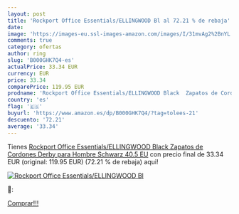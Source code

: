 ```yaml
---
layout: post
title: 'Rockport Office Essentials/ELLINGWOOD Bl al 72.21 % de rebaja'
date: 
image: 'https://images-eu.ssl-images-amazon.com/images/I/31mvAg2%2BnYL._SL200_.jpg'
comments: true
category: ofertas
author: ring
slug: 'B000GHK7Q4-es'
actualPrice: 33.34 EUR
currency: EUR
price: 33.34
comparePrice: 119.95 EUR
prodname: 'Rockport Office Essentials/ELLINGWOOD Black  Zapatos de Cordones Derby para Hombre  Schwarz  40.5 EU'
country: 'es'
flag: '🇪🇸'
buyurl: 'https://www.amazon.es/dp/B000GHK7Q4/?tag=tolees-21'
descuento: '72.21'
average: '33.34'
---
```


Tienes [Rockport Office Essentials/ELLINGWOOD Black  Zapatos de Cordones Derby para Hombre  Schwarz  40.5 EU](https://www.amazon.es/dp/B000GHK7Q4/?tag=tolees-21) con precio final de  33.34 EUR (original: 119.95 EUR) (72.21 %  de rebaja) aqui!

[![Rockport Office Essentials/ELLINGWOOD Bl](https://images-eu.ssl-images-amazon.com/images/I/31mvAg2%2BnYL._SL200_.jpg)](https://www.amazon.es/dp/B000GHK7Q4/?tag=tolees-21)

🔎:


[Comprar!!!](https://www.amazon.es/dp/B000GHK7Q4/?tag=tolees-21)
